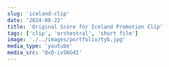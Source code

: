 ```yaml
---
slug: 'iceland-clip'
date: '2024-08-22'
title: 'Original Score for Iceland Promotion Clip'
tags: ['clip', 'orchestral', 'short film']
image: './../images/portfolio/tyb.jpg'
media_type: 'youtube'
media_src: 'QvO-ivSKGdI'
---
```

